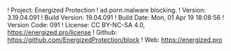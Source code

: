 ! Project: Energized Protection
! ad.porn.malware blocking.
! Version: 3.19.04.091
! Build Version: 19.04.091
! Build Date: Mon, 01 Apr 19 18:08:56
! Version Code: 091
! License: CC BY-NC-SA 4.0, https://energized.pro/license
! Github: https://github.com/EnergizedProtection/block
! Web: https://energized.pro
